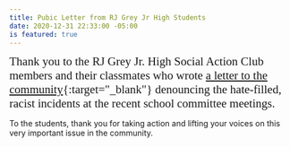 ```yaml
---
title: Pubic Letter from RJ Grey Jr High Students
date: 2020-12-31 22:33:00 -05:00
is featured: true
---
```


<span style="font-family:Papyrus; font-size:1.5em;">Thank you to the RJ Grey Jr. High Social Action Club members and their classmates who wrote [a letter to the community](https://drive.google.com/file/d/1bxOqB21w7-pdIyj9RRR58-hv_6bCN6D4/view?usp=sharing){:target="_blank"} denouncing the hate-filled, racist incidents at the recent school committee meetings.

To the students, thank you for taking action and lifting your voices on this very important issue in the community.</span>